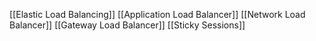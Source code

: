 [[Elastic Load Balancing]]
[[Application Load Balancer]]
[[Network Load Balancer]]
[[Gateway Load Balancer]]
[[Sticky Sessions]]
